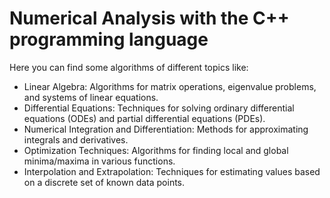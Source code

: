 # Numerical Analysis with the C++ programming language
Here you can find some algorithms of different topics like:
- Linear Algebra: Algorithms for matrix operations, eigenvalue problems, and systems of linear equations.
- Differential Equations: Techniques for solving ordinary differential equations (ODEs) and partial differential equations (PDEs).
- Numerical Integration and Differentiation: Methods for approximating integrals and derivatives.
- Optimization Techniques: Algorithms for finding local and global minima/maxima in various functions.
- Interpolation and Extrapolation: Techniques for estimating values based on a discrete set of known data points.
